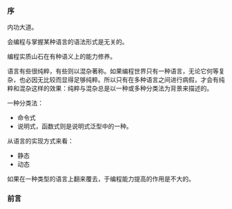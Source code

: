 ### 序

内功大道。

会编程与掌握某种语言的语法形式是无关的。

编程实质山石在有种语义上的能力修养。

语言有些很纯粹，有些则以混杂著称。如果编程世界只有一种语言，无论它何等复杂，也必因无比较而显得足够纯粹。所以只有在多种语言之间进行病假，才会有纯粹和混杂这样的效果：纯粹与混杂总是以一种或多种分类法为背景来描述的。

一种分类法：

- 命令式
- 说明式，函数式则是说明式泛型中的一种。

从语言的实现方式来看：

- 静态
- 动态

如果在一种类型的语言上翻来覆去，于编程能力提高的作用是不大的。

### 前言

